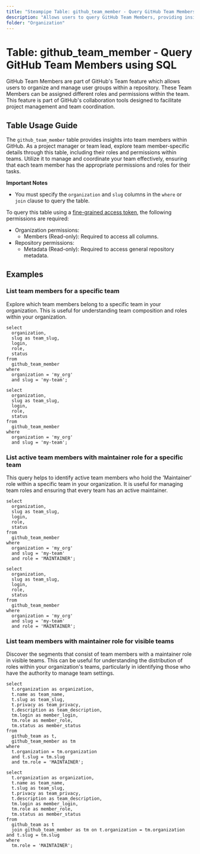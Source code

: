 ```yaml
---
title: "Steampipe Table: github_team_member - Query GitHub Team Members using SQL"
description: "Allows users to query GitHub Team Members, providing insights into team member's details and their roles in specific GitHub teams."
folder: "Organization"
---
```


# Table: github_team_member - Query GitHub Team Members using SQL

GitHub Team Members are part of GitHub's Team feature which allows users to organize and manage user groups within a repository. These Team Members can be assigned different roles and permissions within the team. This feature is part of GitHub's collaboration tools designed to facilitate project management and team coordination.

## Table Usage Guide

The `github_team_member` table provides insights into team members within GitHub. As a project manager or team lead, explore team member-specific details through this table, including their roles and permissions within teams. Utilize it to manage and coordinate your team effectively, ensuring that each team member has the appropriate permissions and roles for their tasks.

**Important Notes**
- You must specify the `organization` and `slug` columns in the `where` or `join` clause to query the table.

To query this table using a [fine-grained access token](https://docs.github.com/en/authentication/keeping-your-account-and-data-secure/managing-your-personal-access-tokens#creating-a-fine-grained-personal-access-token), the following permissions are required:
  - Organization permissions:
    - Members (Read-only): Required to access all columns.
  - Repository permissions:
    - Metadata (Read-only): Required to access general repository metadata.

## Examples

### List team members for a specific team
Explore which team members belong to a specific team in your organization. This is useful for understanding team composition and roles within your organization.

```sql+postgres
select
  organization,
  slug as team_slug,
  login,
  role,
  status
from
  github_team_member
where
  organization = 'my_org'
  and slug = 'my-team';
```

```sql+sqlite
select
  organization,
  slug as team_slug,
  login,
  role,
  status
from
  github_team_member
where
  organization = 'my_org'
  and slug = 'my-team';
```

### List active team members with maintainer role for a specific team
This query helps to identify active team members who hold the 'Maintainer' role within a specific team in your organization. It is useful for managing team roles and ensuring that every team has an active maintainer.

```sql+postgres
select
  organization,
  slug as team_slug,
  login,
  role,
  status
from
  github_team_member
where
  organization = 'my_org'
  and slug = 'my-team'
  and role = 'MAINTAINER';
```

```sql+sqlite
select
  organization,
  slug as team_slug,
  login,
  role,
  status
from
  github_team_member
where
  organization = 'my_org'
  and slug = 'my-team'
  and role = 'MAINTAINER';
```

### List team members with maintainer role for visible teams
Discover the segments that consist of team members with a maintainer role in visible teams. This can be useful for understanding the distribution of roles within your organization's teams, particularly in identifying those who have the authority to manage team settings.

```sql+postgres
select
  t.organization as organization,
  t.name as team_name,
  t.slug as team_slug,
  t.privacy as team_privacy,
  t.description as team_description,
  tm.login as member_login,
  tm.role as member_role,
  tm.status as member_status
from
  github_team as t,
  github_team_member as tm
where
  t.organization = tm.organization
  and t.slug = tm.slug
  and tm.role = 'MAINTAINER';
```

```sql+sqlite
select
  t.organization as organization,
  t.name as team_name,
  t.slug as team_slug,
  t.privacy as team_privacy,
  t.description as team_description,
  tm.login as member_login,
  tm.role as member_role,
  tm.status as member_status
from
  github_team as t
  join github_team_member as tm on t.organization = tm.organization and t.slug = tm.slug
where
  tm.role = 'MAINTAINER';
```